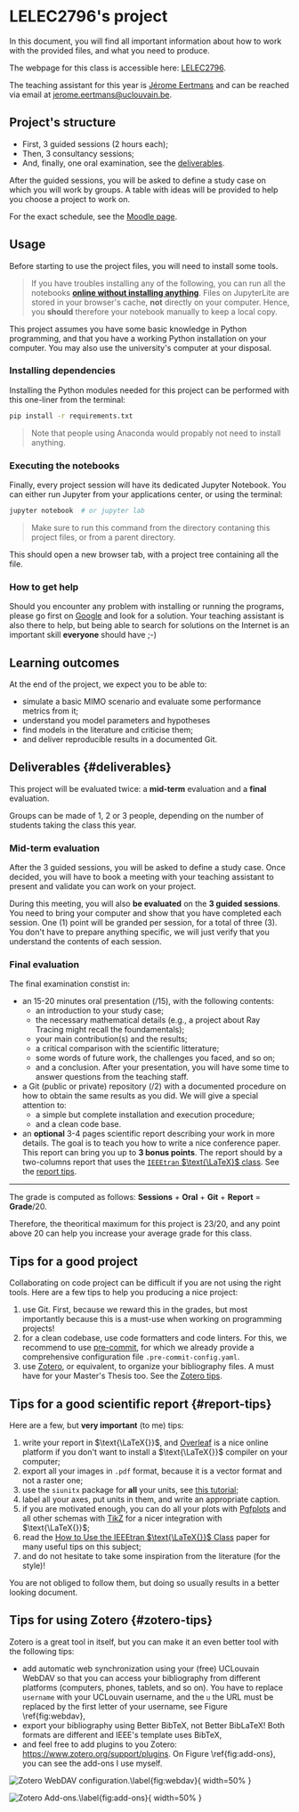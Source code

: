 # LELEC2796's project

In this document, you will find all important information about how to work
with the provided files, and what you need to produce.

The webpage for this class is accessible here:
[LELEC2796](https://uclouvain.be/en-cours-2023-lelec2796).

The teaching assistant for this year is
[Jérome Eertmans](https://uclouvain.be/fr/repertoires/jerome.eertmans)
and can be reached via email at
[jerome.eertmans@uclouvain.be](mailto:jerome.eertmans@uclouvain.be).

## Project's structure

- First, 3 guided sessions (2 hours each);
- Then, 3 consultancy sessions;
- And, finally, one oral examination, see the [deliverables](#deliverables).

After the guided sessions, you will be asked to define a study case on
which you will work by groups. A table with ideas will be provided
to help you choose a project to work on.

For the exact schedule, see the
[Moodle page](https://moodle.uclouvain.be/course/view.php?id=1465).

## Usage

Before starting to use the project files, you will need to install some tools.

> If you have troubles installing any of the following, you can run all the
  notebooks [**online without installing anything**][jupyter-lite-url].
  Files on JupyterLite are stored in your browser's cache, **not** directly
  on your computer. Hence, you **should** therefore your notebook manually
  to keep a local copy.

This project assumes you have some basic knowledge in Python programming,
and that you have a working Python installation on your computer. You may also
use the university's computer at your disposal.

### Installing dependencies

Installing the Python modules needed for this project can be performed
with this one-liner from the terminal:

```bash
pip install -r requirements.txt
```

> Note that people using Anaconda would propably not need to install anything.

### Executing the notebooks

Finally, every project session will have its dedicated Jupyter Notebook.
You can either run Jupyter from your applications center, or using the terminal:

```bash
jupyter notebook  # or jupyter lab
```

> Make sure to run this command from the directory contaning
  this project files, or from a parent directory.

This should open a new browser tab, with a project tree containing all the file.

### How to get help

Should you encounter any problem with installing or running the programs,
please go first on
[Google](https://www.google.com/)
and look for a solution. Your teaching assistant
is also there to help, but being able to search for solutions on the Internet
is an important skill **everyone** should have ;-)

## Learning outcomes

At the end of the project, we expect you to be able to:

+ simulate a basic MIMO scenario and evaluate some performance
  metrics from it;
+ understand you model parameters and hypotheses
+ find models in the literature and criticise them;
+ and deliver reproducible results in a documented Git.

## Deliverables {#deliverables}

This project will be evaluated twice: a **mid-term**
evaluation and a **final** evaluation.

Groups can be made of 1, 2 or 3 people, depending on the
number of students taking the class this year.

### Mid-term evaluation

After the 3 guided sessions, you will be asked to define a 
study case. Once decided, you will have to book a meeting
with your teaching assistant to present and validate you can
work on your project.

During this meeting, you will also **be evaluated** on the
**3 guided sessions**. You need to bring your computer
and show that you have completed each session. One (1)
point will be granded per session, for a total of three (3).
You don't have to prepare anything specific, we will just
verify that you understand the contents of each session.

### Final evaluation

The final examination constist in:

+ an 15-20 minutes oral presentation (/15), with the following contents:
  + an introduction to your study case;
  + the necessary mathematical details (e.g., a project about Ray Tracing
    might recall the foundamentals);
  + your main contribution(s) and the results;
  + a critical comparison with the scientific litterature;
  + some words of future work, the challenges you faced, and so on;
  + and a conclusion.
  After your presentation, you will have some time to answer questions from
    the teaching staff.
+ a Git (public or private) repository (/2) with 
  a documented procedure on how to obtain the same results as you did.
  We will give a special attention to:
  + a simple but complete installation and execution procedure;
  + and a clean code base.
+ an **optional** 3-4 pages scientific report describing your work in more
  details. The goal is to teach you how to write a nice conference paper.
  This report can bring you up to **3 bonus points**. The report should
  by a two-columns report that uses the
  [`IEEEtran` $\text{\LaTeX}$ class](https://ctan.org/pkg/ieeetran).
  See the [report tips](#report-tips).

---

The grade  is computed as follows: **Sessions** + **Oral** + **Git** + **Report** = **Grade**/20.

Therefore, the theoritical maximum for this project is 23/20, and any
point above 20 can help you increase your average grade for this class.

## Tips for a good project

Collaborating on code project can be difficult if you are not using the right
tools. Here are a few tips to help you producing a nice project:

1. use Git. First, because we reward this in the grades, but most
   importantly because this is a must-use when working on programming projects!
2. for a clean codebase, use code formatters and code linters. For this,
   we recommend to use [pre-commit](https://pre-commit.com/), for which we
   already provide a comprehensive configuration file
   `.pre-commit-config.yaml`.
3. use [Zotero](https://www.zotero.org/), or equivalent, to organize your
   bibliography files. A must have for your Master's Thesis too.
   See the [Zotero tips](#zotero-tips).

## Tips for a good scientific report {#report-tips}

Here are a few, but **very important** (to me) tips:

1. write your report in $\text{\LaTeX{}}$, and [Overleaf](overleaf.com) is a nice online
  platform if you don't want to install a $\text{\LaTeX{}}$ compiler on your computer;
2. export all your images in `.pdf` format, because it is a vector format and not a raster one;
3. use the `siunitx` package for **all** your units,
  see [this tutorial](https://www.dickimaw-books.com/latex/thesis/html/siunitx.html);
4. label all your axes, put units in them, and write an appropriate caption.
5. if you are motivated enough, you can do all your plots with [Pgfplots](https://fr.overleaf.com/learn/latex/Pgfplots_package) and all other schemas with [TikZ](https://fr.overleaf.com/learn/latex/TikZ_package) for a nicer integration with $\text{\LaTeX{}}$;
6. read the
   [How to Use the IEEEtran $\text{\LaTeX{}}$ Class](https://mirror.lyrahosting.com/CTAN/macros/latex/contrib/IEEEtran/IEEEtran_HOWTO.pdf)
   paper for many useful tips on this subject;
6. and do not hesitate to take some inspiration from the literature (for the style)!

You are not obliged to follow them, but doing so usually results in a better
looking document.

## Tips for using Zotero {#zotero-tips}

Zotero is a great tool in itself, but you can make it an even better tool
with the following tips:

+ add automatic web synchronization using your (free) UCLouvain WebDAV
  so that you can access your bibliography from
  different platforms (computers, phones, tablets, and so on). You have to
  replace `username` with your UCLouvain username,
  and the `u` the URL must be replaced by the first letter of your username,
  see Figure \ref{fig:webdav},
+ export your bibliography using Better BibTeX, not Better BibLaTeX!
  Both formats are different and IEEE's template uses BibTeX,
+ and feel free to add plugins to you Zotero:
  https://www.zotero.org/support/plugins.
  On Figure \ref{fig:add-ons}, you can see the add-ons I use myself.

![Zotero WebDAV configuration.\label{fig:webdav}](zotero-webdav.png){ width=50% }

![Zotero Add-ons.\label{fig:add-ons}](zotero-add-ons.png){ width=50% }

[jupyter-lite-url]: https://eertmans.be/LELEC2796

